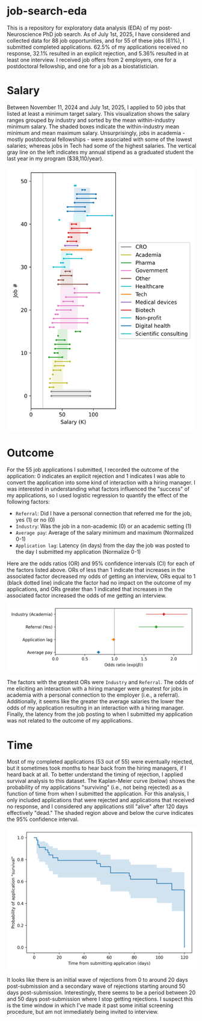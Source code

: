 # job-search-eda
This is a repository for exploratory data analysis (EDA) of my post-Neuroscience PhD job search. As of July 1st, 2025, I have considered and collected data for 88 job opportunities, and for 55 of these jobs (61%), I submitted completed applications. 62.5% of my applications received no response, 32.1% resulted in an explicit rejection, and 5.36% resulted in at least one interview. I received job offers from 2 employers, one for a postdoctoral fellowship, and one for a job as a biostatistician.

# Salary
Between November 11, 2024 and July 1st, 2025, I applied to 50 jobs that listed at least a minimum target salary. This visualization shows the salary ranges grouped by industry and sorted by the mean within-industry minimum salary. The shaded boxes indicate the within-industry mean minimum and mean maximum salary. Unsurprisingly, jobs in academia - mostly postdoctoral fellowships - were associated with some of the lowest salaries; whereas jobs in Tech had some of the highest salaries. The vertical gray line on the left indicates my annual stipend as a graduated student the last year in my program ($38,110/year).
<p align="center">
  <img src="docs/imgs/salary_ranges.png" width="500" alt="Animated demo">
</p>

# Outcome
For the 55 job applications I submitted, I recorded the outcome of the application: 0 indicates an explicit rejection and 1 indicates I was able to convert the application into some kind of interaction with a hiring manager. I was interested in understanding what factors influenced the "success" of my applications, so I used logistic regression to quantify the effect of the following factors:
- `Referral`: Did I have a personal connection that referred me for the job, yes (1) or no (0)
- `Industry`: Was the job in a non-academic (0) or an academic setting (1)
- `Average pay`: Average of the salary minimum and maximum (Normalized 0-1)
- `Application lag`: Latency (in days) from the day the job was posted to the day I submitted my application (Normalize 0-1)

Here are the odds ratios (OR) and 95% confidence intervals (CI) for each of the factors listed above. ORs of less than 1 indicate that increases in the associated factor decreased my odds of getting an interview, ORs equal to 1 (black dotted line) indicate the factor had no impact on the outcome of my applications, and ORs greater than 1 indicated that increases in the associated factor increased the odds of me getting an interview.

<p align="center">
  <img src="docs/imgs/odds_ratios.png" width="700" alt="Animated demo">
</p>

The factors with the greatest ORs were `Industry` and `Referral`. The odds of me eliciting an interaction with a hiring manager were greatest for jobs in academia with a personal connection to the employer (i.e., a referral). Additionally, it seems like the greater the average salaries the lower the odds of my application resulting in an interaction with a hiring manager. Finally, the latency from the job posting to when I submitted my application was not related to the outcome of my applications.

# Time
Most of my completed applications (53 out of 55) were eventually rejected, but it sometimes took months to hear back from the hiring managers, if I heard back at all. To better understand the timing of rejection, I applied survival analysis to this dataset. The Kaplan-Meier curve (below) shows the probability of my applications "surviving" (i.e., not being rejected) as a function of time from when I submitted the application. For this analysis, I only included applications that were rejected and applications that received no response, and I considered any applications still "alive" after 120 days effectively "dead." The shaded region above and below the curve indicates the 95% confidence interval.

<p align="center">
  <img src="docs/imgs/application_survival.png" width="700" alt="Animated demo">
</p>

It looks like there is an initial wave of rejections from 0 to around 20 days post-submission and a secondary wave of rejections starting around 50 days post-submission. Interestingly, there seems to be a period between 20 and 50 days post-submission where I stop getting rejections. I suspect this is the time window in which I've made it past some initial screening procedure, but am not immediately being invited to interview.